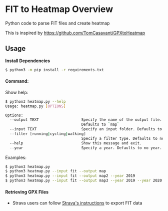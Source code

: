 # FIT to Heatmap Overview
Python code to parse FIT files and create heatmap

This is inspired by https://github.com/TomCasavant/GPXtoHeatmap



## Usage

**Install Dependencies**

```bash
$ python3 -m pip install -r requirements.txt
```

#### Command:

Show help:
```bash
$ python3 heatmap.py --help
Usage: heatmap.py [OPTIONS]

Options:
  --output TEXT                   Specify the name of the output file.
                                  Defaults to `map`
  --input TEXT                    Specify an input folder. Defaults to `fit`
  --filter [running|cycling|walking]
                                  Specify a filter type. Defaults to no filter
  --help                          Show this message and exit.
  --year                          Specify a year. Defaults to no year. Multiple years can be accepted
```

Examples:
```bash
$ python3 heatmap.py
$ python3 heatmap.py --input fit --output map
$ python3 heatmap.py --input fit --output map2 --year 2019
$ python3 heatmap.py --input fit --output map3 --year 2019 --year 2020
```

#### Retrieving GPX Files

- Strava users can follow [Strava's instructions](https://support.strava.com/hc/en-us/articles/216918437-Exporting-your-Data-and-Bulk-Export) to export FIT data


